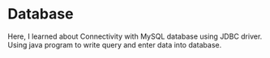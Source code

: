 # Database
Here, I learned about Connectivity with MySQL database using JDBC driver. Using java program to write query and enter data into database.
